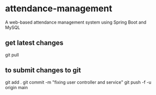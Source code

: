 # attendance-management
A web-based attendance management system using Spring Boot and MySQL

## get latest changes
git pull

## to submit changes to git
git add .
git commit -m "fixing user controller and service"
git push -f -u origin main
